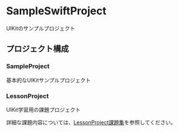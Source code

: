 # SampleSwiftProject
UIKitのサンプルプロジェクト

## プロジェクト構成

### SampleProject
基本的なUIKitサンプルプロジェクト

### LessonProject
UIKit学習用の課題プロジェクト

詳細な課題内容については、[LessonProject課題集](LessonProject-Tasks.md)を参照してください。
